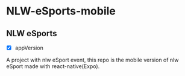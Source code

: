 # NLW-eSports-mobile

## NLW eSports 

- [x] appVersion
 
A project with nlw eSport event, this repo is the mobile version of nlw eSport made with react-native(Expo).
